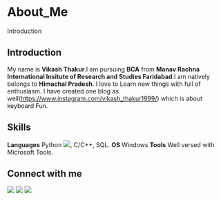 # About_Me
Introduction
## Introduction
My name is **Vikash Thakur**.I am pursuing **BCA** from **Manav Rachna International Insitute of Research and Studies Faridabad**.I am natively belongs to **Himachal Pradesh**. I love to Learn new things with full of enthusiasm. I have created one blog as well(https://www.instagram.com/vikash_thakur1999/) which is about keyboard Fun.

## Skills
**Languages** Python [<img src="https://img.icons8.com/color/30/000000/snake.png">](), C/C++, SQL.
**OS** Windows
**Tools** Well versed with Microsoft Tools.

## Connect with me
[<img target="_blank" src="https://img.icons8.com/cute-clipart/64/000000/linkedin.png">](https://www.linkedin.com/in/vikash-thakur-57a01017b)  [<img target="_blank" src="https://img.icons8.com/color/48/000000/github-2.png">](https://github.com/Thakurvikash)  [<img target="_blank" src="https://img.icons8.com/cute-clipart/50/000000/facebook.png">](https://www.facebook.com/profile.php?id=100006225512108)
